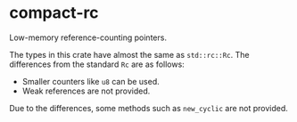 # compact-rc
Low-memory reference-counting pointers.

The types in this crate have almost the same as `std::rc::Rc`.
The differences from the standard `Rc` are as follows:

- Smaller counters like `u8` can be used.
- Weak references are not provided.

Due to the differences, some methods such as `new_cyclic` are not provided.
